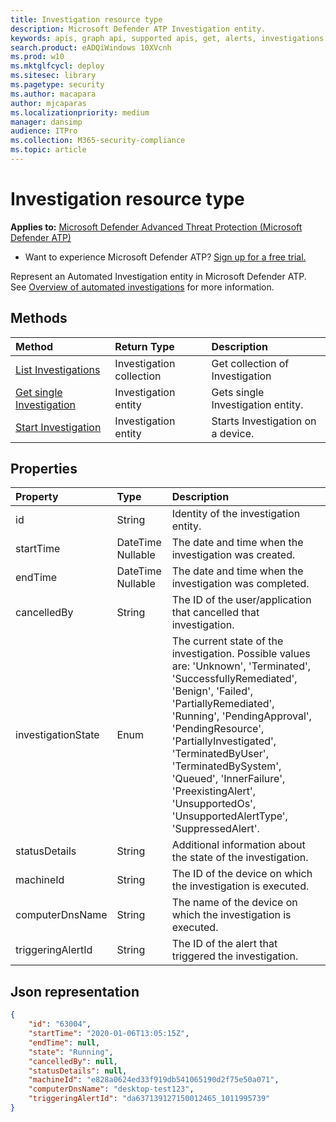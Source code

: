 ```yaml
---
title: Investigation resource type
description: Microsoft Defender ATP Investigation entity.
keywords: apis, graph api, supported apis, get, alerts, investigations
search.product: eADQiWindows 10XVcnh
ms.prod: w10
ms.mktglfcycl: deploy
ms.sitesec: library
ms.pagetype: security
ms.author: macapara
author: mjcaparas
ms.localizationpriority: medium
manager: dansimp
audience: ITPro
ms.collection: M365-security-compliance 
ms.topic: article
---
```


# Investigation resource type

**Applies to:** [Microsoft Defender Advanced Threat Protection (Microsoft Defender ATP)](https://go.microsoft.com/fwlink/p/?linkid=2069559)

- Want to experience Microsoft Defender ATP? [Sign up for a free trial.](https://www.microsoft.com/microsoft-365/windows/microsoft-defender-atp?ocid=docs-wdatp-exposedapis-abovefoldlink) 

Represent an Automated Investigation entity in Microsoft Defender ATP.
<br> See [Overview of automated investigations](automated-investigations.md) for more information.

## Methods
Method|Return Type |Description
:---|:---|:---
[List Investigations](get-investigation-collection.md) | Investigation collection | Get collection of Investigation
[Get single Investigation](get-investigation-collection.md) | Investigation entity | Gets single Investigation entity.
[Start Investigation](initiate-autoir-investigation.md) | Investigation entity | Starts Investigation on a device.


## Properties
Property |	Type	|	Description
:---|:---|:---
id | String | Identity of the investigation entity. 
startTime | DateTime Nullable | The date and time when the investigation was created. 
endTime | DateTime Nullable | The date and time when the investigation was completed. 
cancelledBy | String | The ID of the user/application that cancelled that investigation. 
investigationState | Enum | The current state of the investigation. Possible values are: 'Unknown', 'Terminated', 'SuccessfullyRemediated', 'Benign', 'Failed', 'PartiallyRemediated', 'Running', 'PendingApproval', 'PendingResource', 'PartiallyInvestigated', 'TerminatedByUser', 'TerminatedBySystem', 'Queued', 'InnerFailure', 'PreexistingAlert', 'UnsupportedOs', 'UnsupportedAlertType', 'SuppressedAlert'.
statusDetails | String | Additional information about the state of the investigation.
machineId | String | The ID of the device on which the investigation is executed.
computerDnsName | String | The name of the device on which the investigation is executed.
triggeringAlertId | String | The ID of the alert that triggered the investigation.


## Json representation

```json
{
    "id": "63004",
    "startTime": "2020-01-06T13:05:15Z",
    "endTime": null,
    "state": "Running",
    "cancelledBy": null,
    "statusDetails": null,
    "machineId": "e828a0624ed33f919db541065190d2f75e50a071",
    "computerDnsName": "desktop-test123",
    "triggeringAlertId": "da637139127150012465_1011995739"
}
```